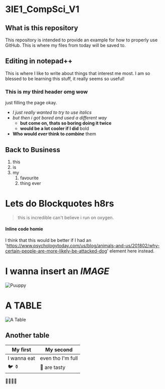 # 3IE1_CompSci_V1

## What is this repository
This repository is intended to provide an example for how to properly use GitHub. This is where my files from today will be saved to. 

## Editing in notepad++
This is where I like to write about things that interest me most. I am so blessed to be learning this stuff, it really seems so useful!

### This is my third header omg wow
just filling the page okay. 
* *I just really wanted to try to use italics*
* _but then i got bored and used a different way_
  * **but come on, thats so boring doing it twice**
  * __would be a lot cooler if I did__ bold
* __Who would *ever* think to *combine*__ them

## Back to Business
1. this
1. is
1. my 
   1. favourite
   1. thing ever

# Lets do Blockquotes h8rs
> this is incredible
> can't believe i run on oxygen.

#### Inline code homie
I think that this would be better if I had an '<https://www.psychologytoday.com/us/blog/animals-and-us/201802/why-certain-people-are-more-likely-be-attacked-dog>' element here instead.

# I wanna insert an *IMAGE*
![Puuppy](https://thenypost.files.wordpress.com/2018/05/180516-woman-mauled-by-angry-wiener-dogs-feature.jpg)

# A TABLE
![A Table](https://hivemodern.com/public_resources/wood-table-edward-barber-jay-osgerby-vitra-1.jpg)
## Another table
My first | My second
------------ | -------------
I wanna eat | even tho I'm full
:bird: :funeral_urn: | :pig: are tasty

:family_man_man_boy_boy:
